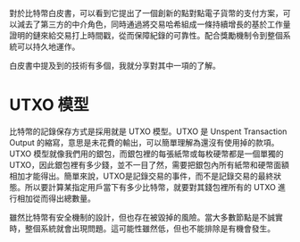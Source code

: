 對於比特幣白皮書，可以看到它提出了一個創新的點對點電子貨幣的支付方案，可以減去了第三方的中介角色，同時通過將交易哈希組成一條持續增長的基於工作量證明的鏈來給交易打上時間戳，從而保障紀錄的可靠性。配合獎勵機制令到整個系統可以持久地運作。

白皮書中提及到的技術有多個，我就分享對其中一項的了解。
# UTXO 模型
比特幣的記錄保存方式是採用就是 UTXO 模型。UTXO 是 Unspent Transaction Output 的縮寫，意思是未花費的輸出，可以簡單理解為還沒有使用掉的款項。UTXO 模型就像我們用的銀包，而銀包裡的每張紙幣或每枚硬幣都是一個單獨的 UTXO，因此銀包裡有多少錢，並不一目了然，需要把銀包內所有紙幣和硬幣面額相加才能得出。簡單來說，UTXO是記錄交易的事件，而不是記錄交易的最終狀態。所以要計算某指定用戶當下有多少比特幣，就要對其錢包裡所有的 UTXO 進行相加從而得出總數量。

雖然比特幣有安全機制的設計，但也存在被毀掉的風險。當大多數節點是不誠實時，整個系統就會出現問題。這可能性雖然低，但也不能排除是有機會發生。
